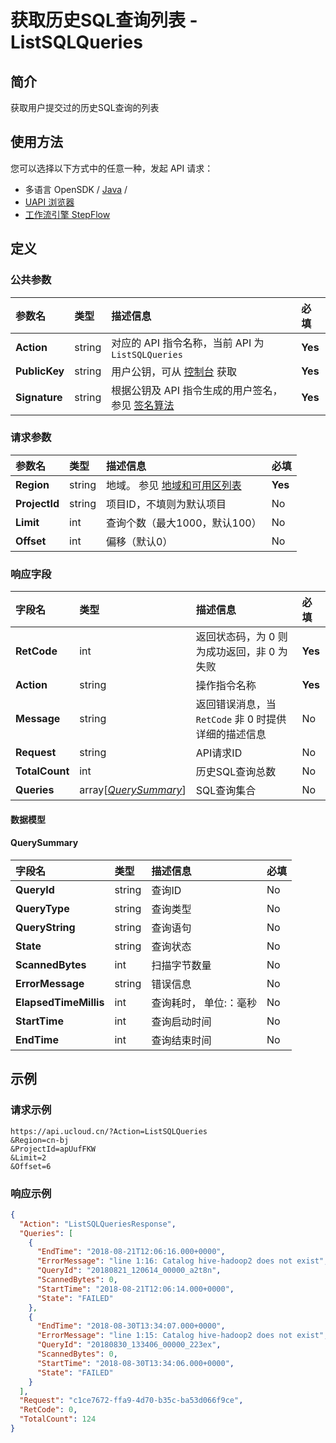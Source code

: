 # 获取历史SQL查询列表 - ListSQLQueries

## 简介

获取用户提交过的历史SQL查询的列表






## 使用方法

您可以选择以下方式中的任意一种，发起 API 请求：
- 多语言 OpenSDK / [Java](https://github.com/ucloud/ucloud-sdk-java) /
- [UAPI 浏览器](https://console.ucloud.cn/uapi/detail?id=ListSQLQueries)
- [工作流引擎 StepFlow](https://console.ucloud.cn/stepflow/manage/)


## 定义

### 公共参数

| 参数名 | 类型 | 描述信息 | 必填 |
|:---|:---|:---|:---|
| **Action**     | string  | 对应的 API 指令名称，当前 API 为 `ListSQLQueries`                        | **Yes** |
| **PublicKey**  | string  | 用户公钥，可从 [控制台](https://console.ucloud.cn/uapi/apikey) 获取                                             | **Yes** |
| **Signature**  | string  | 根据公钥及 API 指令生成的用户签名，参见 [签名算法](api/summary/signature.md)  | **Yes** |

### 请求参数

| 参数名 | 类型 | 描述信息 | 必填 |
|:---|:---|:---|:---|
| **Region** | string | 地域。 参见 [地域和可用区列表](api/summary/regionlist) |**Yes**|
| **ProjectId** | string | 项目ID，不填则为默认项目 |No|
| **Limit** | int | 查询个数（最大1000，默认100） |No|
| **Offset** | int | 偏移（默认0） |No|

### 响应字段

| 字段名 | 类型 | 描述信息 | 必填 |
|:---|:---|:---|:---|
| **RetCode** | int | 返回状态码，为 0 则为成功返回，非 0 为失败 |**Yes**|
| **Action** | string | 操作指令名称 |**Yes**|
| **Message** | string | 返回错误消息，当 `RetCode` 非 0 时提供详细的描述信息 |No|
| **Request** | string | API请求ID |No|
| **TotalCount** | int | 历史SQL查询总数 |No|
| **Queries** | array[[*QuerySummary*](#QuerySummary)] | SQL查询集合 |No|

#### 数据模型


#### QuerySummary

| 字段名 | 类型 | 描述信息 | 必填 |
|:---|:---|:---|:---|
| **QueryId** | string | 查询ID |No|
| **QueryType** | string | 查询类型 |No|
| **QueryString** | string | 查询语句 |No|
| **State** | string | 查询状态 |No|
| **ScannedBytes** | int | 扫描字节数量 |No|
| **ErrorMessage** | string | 错误信息 |No|
| **ElapsedTimeMillis** | int | 查询耗时， 单位:：毫秒 |No|
| **StartTime** | int | 查询启动时间 |No|
| **EndTime** | int | 查询结束时间 |No|

## 示例

### 请求示例
    
```
https://api.ucloud.cn/?Action=ListSQLQueries
&Region=cn-bj
&ProjectId=apUufFKW
&Limit=2
&Offset=6
```

### 响应示例
    
```json
{
  "Action": "ListSQLQueriesResponse",
  "Queries": [
    {
      "EndTime": "2018-08-21T12:06:16.000+0000",
      "ErrorMessage": "line 1:16: Catalog hive-hadoop2 does not exist",
      "QueryId": "20180821_120614_00000_a2t8n",
      "ScannedBytes": 0,
      "StartTime": "2018-08-21T12:06:14.000+0000",
      "State": "FAILED"
    },
    {
      "EndTime": "2018-08-30T13:34:07.000+0000",
      "ErrorMessage": "line 1:15: Catalog hive-hadoop2 does not exist",
      "QueryId": "20180830_133406_00000_223ex",
      "ScannedBytes": 0,
      "StartTime": "2018-08-30T13:34:06.000+0000",
      "State": "FAILED"
    }
  ],
  "Request": "c1ce7672-ffa9-4d70-b35c-ba53d066f9ce",
  "RetCode": 0,
  "TotalCount": 124
}
```






